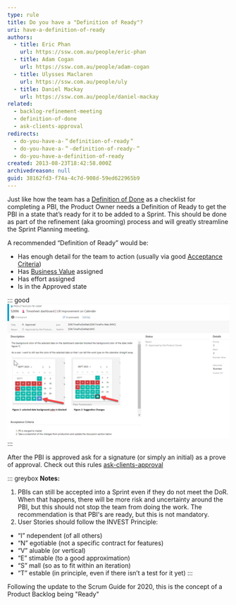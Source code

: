 ```yaml
---
type: rule
title: Do you have a "Definition of Ready"?
uri: have-a-definition-of-ready
authors:
  - title: Eric Phan
    url: https://ssw.com.au/people/eric-phan
  - title: Adam Cogan
    url: https://ssw.com.au/people/adam-cogan
  - title: Ulysses Maclaren
    url: https://ssw.com.au/people/uly
  - title: Daniel Mackay
    url: https://ssw.com.au/people/daniel-mackay
related:
  - backlog-refinement-meeting
  - definition-of-done
  - ask-clients-approval
redirects:
  - do-you-have-a-＂definition-of-ready＂
  - do-you-have-a-＂-definition-of-ready-＂
  - do-you-have-a-definition-of-ready
created: 2013-08-23T18:42:58.000Z
archivedreason: null
guid: 38162fd3-f74a-4c7d-908d-59ed622965b9
---
```



<!--endintro-->

Just like how the team has a [Definition of Done](/definition-of-done) as a checklist for completing a PBI, the Product Owner needs a Definition of Ready to get the PBI in a state that’s ready for it to be added to a Sprint. This should be done as part of the refinement (aka grooming) process and will greatly streamline the Sprint Planning meeting.

A recommended “Definition of Ready” would be:

* Has enough detail for the team to action (usually via good [Acceptance Criteria](/acceptance-criteria))
* Has [Business Value](/do-you-estimate-business-value) assigned
* Has effort assigned
* Is in the Approved state

::: good
![Figure: PBI that meet the DoR](PBI-with-DOR.png)
:::

After the PBI is approved ask for a signature (or simply an initial) as a prove of approval. Check out this rules [ask-clients-approval](/do-you-estimate-business-value)

::: greybox
**Notes:**

1. PBIs can still be accepted into a Sprint even if they do not meet the DoR.  When that happens, there will be more risk and uncertainty around the PBI, but this should not stop the team from doing the work.  The recommendation is that PBI's are ready, but this is not mandatory.
2. User Stories should follow the INVEST Principle:

* “I” ndependent (of all others)
* “N” egotiable (not a specific contract for features)
* “V” aluable (or vertical)
* “E” stimable (to a good approximation)
* “S” mall (so as to fit within an iteration)
* “T” estable (in principle, even if there isn’t a test for it yet)
:::

Following the update to the Scrum Guide for 2020, this is the concept of a Product Backlog being "Ready"

